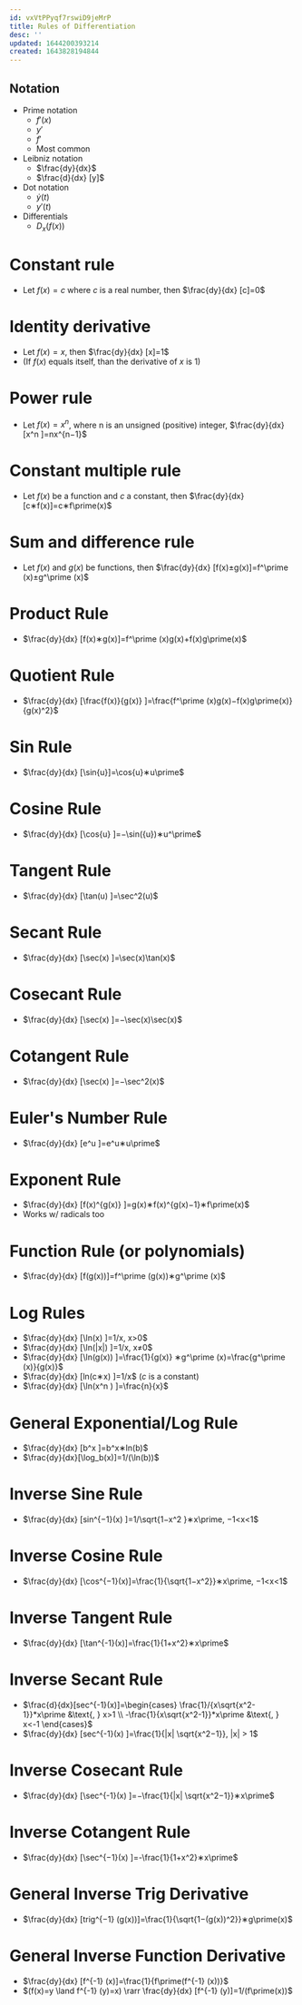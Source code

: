 ```yaml
---
id: vxVtPPyqf7rswiD9jeMrP
title: Rules of Differentiation
desc: ''
updated: 1644200393214
created: 1643828194844
---
```


## Notation
- Prime notation
	- $f\prime (x)$
	- $y\prime$
	- $f\prime$ 
	- Most common
- Leibniz notation
	- $\frac{dy}{dx}$
	- $\frac{d}{dx} [y]$
- Dot notation
	- $\dot{y}(t)$
	- $y\prime(t)$
- Differentials
	- $D_x (f(x))$
# Constant rule
- Let $f(x)=c$ where $c$ is a real number, then $\frac{dy}{dx} [c]=0$
# Identity derivative
- Let $f(x)=x$, then $\frac{dy}{dx} [x]=1$
- (If $f(x)$ equals itself, than the derivative of $x$ is $1$)
# Power rule
- Let $f(x)=x^n$, where n is an unsigned (positive) integer, $\frac{dy}{dx} [x^n ]=nx^{n−1}$
# Constant multiple rule
- Let $f(x)$ be a function and $c$ a constant, then $\frac{dy}{dx} [c∗f(x)]=c∗f\prime(x)$
# Sum and difference rule
- Let $f(x)$ and $g(x)$ be functions, then $\frac{dy}{dx} [f(x)±g(x)]=f^\prime (x)±g^\prime (x)$
# Product Rule
- $\frac{dy}{dx} [f(x)∗g(x)]=f^\prime (x)g(x)+f(x)g\prime(x)$
# Quotient Rule
- $\frac{dy}{dx} [\frac{f(x)}{g(x)} ]=\frac{f^\prime (x)g(x)−f(x)g\prime(x)}{g(x)^2}$
# Sin Rule
- $\frac{dy}{dx} [\sin{u}]=\cos{u}∗u\prime$
# Cosine Rule
- $\frac{dy}{dx} [\cos{u} ]=−\sin({u})∗u^\prime$
# Tangent Rule
- $\frac{dy}{dx} [\tan(u) ]=\sec^2(u)$
# Secant Rule
- $\frac{dy}{dx} [\sec(x) ]=\sec(x)\tan(x)$
# Cosecant Rule
- $\frac{dy}{dx} [\sec(x) ]=−\sec(x)\sec(x)$
# Cotangent Rule
- $\frac{dy}{dx} [\sec(x) ]=−\sec^2(x)$
# Euler's Number Rule
- $\frac{dy}{dx} [e^u ]=e^u∗u\prime$
# Exponent Rule
- $\frac{dy}{dx} [f(x)^{g(x)}  ]=g(x)∗f(x)^{g(x)−1}∗f\prime(x)$
- Works w/ radicals too
# Function Rule (or polynomials)
- $\frac{dy}{dx} [f(g(x))]=f^\prime (g(x))∗g^\prime (x)$
# Log Rules
- $\frac{dy}{dx} [\ln(x) ]=1/x, x>0$
- $\frac{dy}{dx} [\ln(|x|) ]=1/x, x≠0$
- $\frac{dy}{dx} [\ln(g(x)) ]=\frac{1}{g(x)} ∗g^\prime (x)=\frac{g^\prime (x)}{g(x)}$
- $\frac{dy}{dx} [ln(c∗x) ]=1/x$ 
($c$ is a constant)
- $\frac{dy}{dx} [\ln(x^n ) ]=\frac{n}{x}$
# General Exponential/Log Rule
- $\frac{dy}{dx} [b^x ]=b^x∗ln(b)$
- $\frac{dy}{dx}[\log_b(x)]=1/(\ln(b))$
# Inverse Sine Rule
- $\frac{dy}{dx} [sin^{−1}(x) ]=1/\sqrt{1−x^2 }∗x\prime, −1<x<1$
# Inverse Cosine Rule
- $\frac{dy}{dx} [\cos^{−1}(x)]=\frac{1}{\sqrt{1−x^2}}∗x\prime, −1<x<1$
# Inverse Tangent Rule
- $\frac{dy}{dx} [\tan^{-1}(x)]=\frac{1}{1+x^2}∗x\prime$
# Inverse Secant Rule
- $\frac{d}{dx}[sec^{-1}(x)]=\begin{cases}
	\frac{1}/{x\sqrt{x^2-1}}*x\prime &\text{, } x>1 \\
	-\frac{1}{x\sqrt{x^2-1}}*x\prime &\text{, } x<-1
\end{cases}$
- $\frac{dy}{dx} [sec^{-1}(x) ]=\frac{1}{|x| \sqrt{x^2−1}}, |x| > 1$
# Inverse Cosecant Rule
- $\frac{dy}{dx} [\sec^{-1}(x) ]=−\frac{1}{|x| \sqrt{x^2−1}}∗x\prime$
# Inverse Cotangent Rule
- $\frac{dy}{dx} [\sec^{−1}(x) ]=-\frac{1}{1+x^2}∗x\prime$
# General Inverse Trig Derivative
- $\frac{dy}{dx} [trig^{−1} (g(x))]=\frac{1}{\sqrt{1−(g(x))^2}}∗g\prime(x)$
# General Inverse Function Derivative
- $\frac{dy}{dx} [f^{-1} (x)]=\frac{1}{f\prime(f^{-1} (x))}$
- $(f(x)=y \land f^{-1} (y)=x) \rarr \frac{dy}{dx} [f^{-1} (y)]=1/(f\prime(x))$